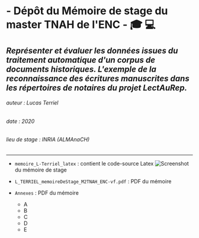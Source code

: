 # - Dépôt du Mémoire de stage du master TNAH de l'ENC - :mortar_board: :computer:

## *Représenter et évaluer les données issues du traitement automatique d'un corpus de documents historiques. L'exemple de la reconnaissance des écritures manuscrites dans les répertoires de notaires du projet LectAuRep.*
###### auteur : Lucas Terriel
###### date : 2020
###### lieu de stage : INRIA (ALMAnaCH)
--------------

- `memoire_L-Terriel_latex` : contient le code-source Latex  ![Screenshot](screenshot.png)   du mémoire de stage

- `L_TERRIEL_memoireDeStage_M2TNAH_ENC-vf.pdf` : PDF du mémoire

- `Annexes` : PDF du mémoire
    - A
    - B
    - C
    - D
    - E
